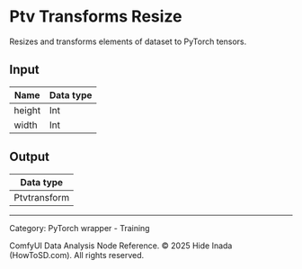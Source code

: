 # Ptv Transforms Resize
Resizes and transforms elements of dataset to PyTorch tensors.

## Input
| Name | Data type |
|---|---|
| height | Int |
| width | Int |

## Output
| Data type |
|---|
| Ptvtransform |

<HR>
Category: PyTorch wrapper - Training

ComfyUI Data Analysis Node Reference. © 2025 Hide Inada (HowToSD.com). All rights reserved.
